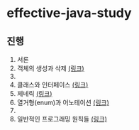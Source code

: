 # effective-java-study

## 진행
1. 서론 
2. 객체의 생성과 삭제 [(링크)](chap2)
3. 
4. 클래스와 인터페이스 [(링크)](chap4)
5. 제네릭 [(링크)](chap5)
6. 열거형(enum)과 어노테이션 [(링크)](chap6)
7.
8. 일반적인 프로그래밍 원칙들 [(링크)](chap8)
